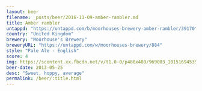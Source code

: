 ```yaml
---
layout: beer
filename: _posts/beer/2016-11-09-amber-rambler.md
title: Amber rambler
untappd: "https://untappd.com/b/moorhouses-brewery-amber-rambler/39170"
country: "United Kingdom"
brewery: "Moorhouse's Brewery"
breweryURL: "https://untappd.com/w/moorhouses-brewery/884"
style: "Pale Ale - English"
score: 4
img: https://scontent.xx.fbcdn.net/v/t1.0-0/p480x480/969003_10151694535793745_176698104_n.jpg?oh=83047207322de38b1081e0e6b1034aba&oe=58FFA1A9
beer-date: 2013-05-25
desc: "Sweet, hoppy, average"
permalink: /beer/:title.html
---
```

